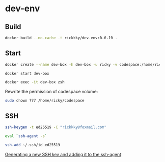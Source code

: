 # dev-env

## Build

```bash
docker build --no-cache -t rickkky/dev-env:0.0.10 .
```

## Start

```bash
docker create --name dev-box -h dev-box -u ricky -v codespace:/home/ricky/codespace -it rickkky/dev-env:0.0.10 zsh

docker start dev-box

docker exec -it dev-box zsh
```

Rewrite the permission of codespace volume:

```bash
sudo chown 777 /home/ricky/codespace
```

## SSH

```bash
ssh-keygen -t ed25519 -C "rickkky@foxmail.com"

eval `ssh-agent -s`

ssh-add ~/.ssh/id_ed25519
```

[Generating a new SSH key and adding it to the ssh-agent](https://docs.github.com/en/authentication/connecting-to-github-with-ssh/generating-a-new-ssh-key-and-adding-it-to-the-ssh-agent)
